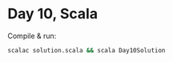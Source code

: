 Day 10, Scala
============

Compile & run:

```bash
scalac solution.scala && scala Day10Solution
```
